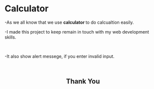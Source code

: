 # Calculator
<p>-As we all know that we use <b>calculator </b>to do calcualtion easily.</p>
<p>-I made this project to keep remain in touch with my web development skills.</p>
<div>
<img src="cal img/cal1.png" alt="">
<img src="cal img/cal2.png" alt="">
</div>
<p>-It also show alert messege, if you enter invalid input.</p>
<div>
<img src="cal img/cal3.png" alt="">
<img src="cal img/cal4.png" alt="">
</div>
<h2 style="text-align: center;">Thank You</h2>
